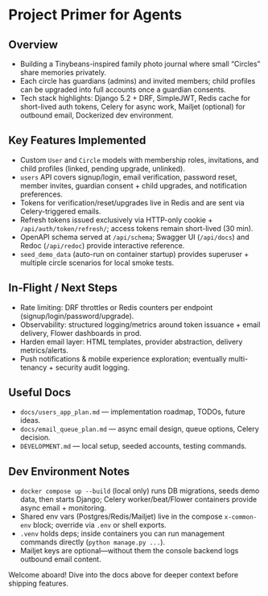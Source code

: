 # Project Primer for Agents

## Overview
- Building a Tinybeans-inspired family photo journal where small “Circles” share memories privately.
- Each circle has guardians (admins) and invited members; child profiles can be upgraded into full accounts once a guardian consents.
- Tech stack highlights: Django 5.2 + DRF, SimpleJWT, Redis cache for short-lived auth tokens, Celery for async work, Mailjet (optional) for outbound email, Dockerized dev environment.

## Key Features Implemented
- Custom `User` and `Circle` models with membership roles, invitations, and child profiles (linked, pending upgrade, unlinked).
- `users` API covers signup/login, email verification, password reset, member invites, guardian consent + child upgrades, and notification preferences.
- Tokens for verification/reset/upgrades live in Redis and are sent via Celery-triggered emails.
- Refresh tokens issued exclusively via HTTP-only cookie + `/api/auth/token/refresh/`; access tokens remain short-lived (30 min).
- OpenAPI schema served at `/api/schema`; Swagger UI (`/api/docs`) and Redoc (`/api/redoc`) provide interactive reference.
- `seed_demo_data` (auto-run on container startup) provides superuser + multiple circle scenarios for local smoke tests.

## In-Flight / Next Steps
- Rate limiting: DRF throttles or Redis counters per endpoint (signup/login/password/upgrade).
- Observability: structured logging/metrics around token issuance + email delivery, Flower dashboards in prod.
- Harden email layer: HTML templates, provider abstraction, delivery metrics/alerts.
- Push notifications & mobile experience exploration; eventually multi-tenancy + security audit logging.

## Useful Docs
- `docs/users_app_plan.md` — implementation roadmap, TODOs, future ideas.
- `docs/email_queue_plan.md` — async email design, queue options, Celery decision.
- `DEVELOPMENT.md` — local setup, seeded accounts, testing commands.

## Dev Environment Notes
- `docker compose up --build` (local only) runs DB migrations, seeds demo data, then starts Django; Celery worker/beat/Flower containers provide async email + monitoring.
- Shared env vars (Postgres/Redis/Mailjet) live in the compose `x-common-env` block; override via `.env` or shell exports.
- `.venv` holds deps; inside containers you can run management commands directly (`python manage.py ...`).
- Mailjet keys are optional—without them the console backend logs outbound email content.

Welcome aboard! Dive into the docs above for deeper context before shipping features.
